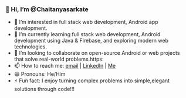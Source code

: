 ### 👋 Hi, I’m @Chaitanyasarkate

- 👀 I’m interested in full stack web development, Android app development.
- 🌱 I’m currently learning full stack web development, Android development using Java & Firebase, and exploring modern web technologies.
- 💞️ I’m looking to collaborate on open-source Android or web projects that solve real-world problems.https:
- 📫 How to reach me: 
 [email](mailto:sarkatechaitanya02@gmail.com) | [LinkedIn](https://www.linkedin.com/in/chaitanya-sarkate/) | [Me](https://chaitanya-sarkate.netlify.app/)
- 😄 Pronouns: He/Him
- ⚡ Fun fact: I enjoy turning complex problems into simple,elegant solutions through code!!!

